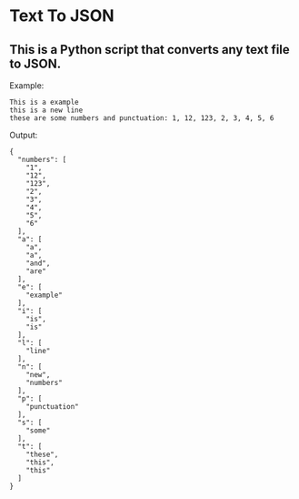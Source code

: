 # Text To JSON

## This is a Python script that converts any text file to JSON.

Example:
```
This is a example
this is a new line
these are some numbers and punctuation: 1, 12, 123, 2, 3, 4, 5, 6
```

Output:
```
{
  "numbers": [
    "1",
    "12",
    "123",
    "2",
    "3",
    "4",
    "5",
    "6"
  ],
  "a": [
    "a",
    "a",
    "and",
    "are"
  ],
  "e": [
    "example"
  ],
  "i": [
    "is",
    "is"
  ],
  "l": [
    "line"
  ],
  "n": [
    "new",
    "numbers"
  ],
  "p": [
    "punctuation"
  ],
  "s": [
    "some"
  ],
  "t": [
    "these",
    "this",
    "this"
  ]
}
```
